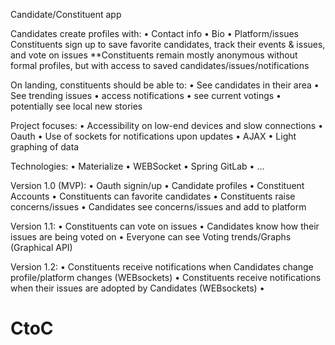 ﻿Candidate/Constituent app

Candidates create profiles with:
    • Contact info
    • Bio
    • Platform/issues
Constituents sign up to save favorite candidates, track their events & issues, and vote on issues
	**Constituents remain mostly anonymous without formal 	profiles, but with access to saved candidates/issues/notifications

On landing, constituents should be able to:
    • See candidates in their area
    • See trending issues
    • access notifications
    • see current votings
    • potentially see local new stories

Project focuses:
    • Accessibility on low-end devices and slow connections
    • Oauth
    • Use of sockets for notifications upon updates
    • AJAX
    • Light graphing of data

Technologies:
    • Materialize
    • WEBSocket
    • Spring
      GitLab
    • ...
    
Version 1.0 (MVP):
    • Oauth signin/up
    • Candidate profiles
    • Constituent Accounts
    • Constituents can favorite candidates
    • Constituents raise concerns/issues
    • Candidates see concerns/issues and add to platform

Version 1.1:
    • Constituents can vote on issues
    • Candidates know how their issues are being voted on
    • Everyone can see Voting trends/Graphs (Graphical API)

Version 1.2:
    • Constituents receive notifications when Candidates change profile/platform changes (WEBsockets)
    • Constituents receive notifications when their issues are adopted by Candidates (WEBsockets)
    • 
# CtoC
